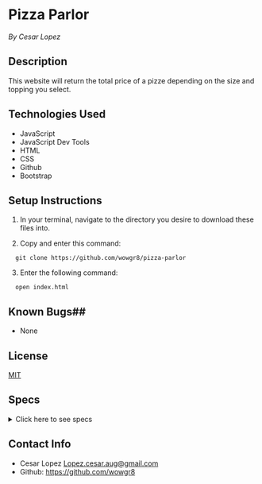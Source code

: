 # Pizza Parlor #
_By Cesar Lopez_

## Description ##
This website will return the total price of a pizze depending on the size and topping you select.

## Technologies Used ##

* JavaScript
* JavaScript Dev Tools
* HTML
* CSS
* Github
* Bootstrap

## Setup Instructions ##

1. In your terminal, navigate to the directory you desire to download these files into.

2. Copy and enter this command:

```
  git clone https://github.com/wowgr8/pizza-parlor
```

3. Enter the following command:

```
  open index.html
```
## Known Bugs##

* None

## License ##

[MIT](https://opensource.org/license/MIT)

## Specs ##

<details>
<summary>Click here to see specs</summary>

**Describe: Pizza()**

```
Test: "It should return an Pizza object with three properties; topping, size, and price."
Code: let smallPepperoniPizza = new Pizza("Pepperoni", "Small", 10);
Expected Output: Pizza {topping: 'Pepperoni', size: 'Small', price: 10} 
```

**Describe: Pizza.prototype.totalPrice()**

```
Test: "It should return price of 10 if it's a small pizza"
Code: smallPepperoniPizza.price()
Expected Output: 10
```

```
Test: "It should add 1 to the price if Black Olives and Red Onions are added"
Code: smallPepperoniPizza = ["BlackOlives", "Red Onions"];
smallPepperoniPizza.totalPrice();
ExpectedOutput: 12
```
</details>

## Contact Info ##
* Cesar Lopez <Lopez.cesar.aug@gmail.com>
* Github: https://github.com/wowgr8